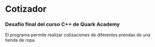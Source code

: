 # Cotizador
### Desafío final del curso C++ de Quark Academy

El programa permite realizar cotizaciones de diferentes prendas de una tienda de ropa.
